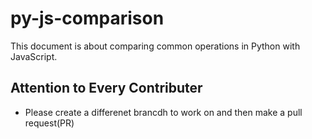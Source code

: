 # py-js-comparison

This document is about comparing common operations in Python with JavaScript.

## Attention to Every Contributer
- Please create a differenet brancdh to work on and then make a pull request(PR)